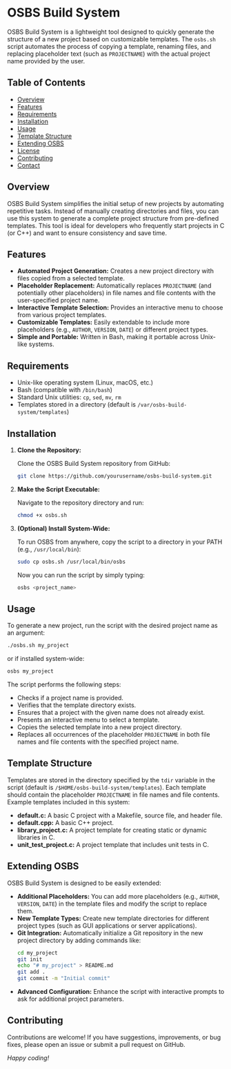 
# OSBS Build System

OSBS Build System is a lightweight tool designed to quickly generate the structure of a new project based on customizable templates. The `osbs.sh` script automates the process of copying a template, renaming files, and replacing placeholder text (such as `PROJECTNAME`) with the actual project name provided by the user.

## Table of Contents

- [Overview](#overview)
- [Features](#features)
- [Requirements](#requirements)
- [Installation](#installation)
- [Usage](#usage)
- [Template Structure](#template-structure)
- [Extending OSBS](#extending-osbs)
- [License](#license)
- [Contributing](#contributing)
- [Contact](#contact)

## Overview

OSBS Build System simplifies the initial setup of new projects by automating repetitive tasks. Instead of manually creating directories and files, you can use this system to generate a complete project structure from pre-defined templates. This tool is ideal for developers who frequently start projects in C (or C++) and want to ensure consistency and save time.

## Features

- **Automated Project Generation:** Creates a new project directory with files copied from a selected template.
- **Placeholder Replacement:** Automatically replaces `PROJECTNAME` (and potentially other placeholders) in file names and file contents with the user-specified project name.
- **Interactive Template Selection:** Provides an interactive menu to choose from various project templates.
- **Customizable Templates:** Easily extendable to include more placeholders (e.g., `AUTHOR`, `VERSION`, `DATE`) or different project types.
- **Simple and Portable:** Written in Bash, making it portable across Unix-like systems.

## Requirements

- Unix-like operating system (Linux, macOS, etc.)
- Bash (compatible with `/bin/bash`)
- Standard Unix utilities: `cp`, `sed`, `mv`, `rm`
- Templates stored in a directory (default is `/var/osbs-build-system/templates`)

## Installation

1. **Clone the Repository:**

   Clone the OSBS Build System repository from GitHub:
   ```bash
   git clone https://github.com/yourusername/osbs-build-system.git
   ```
   
2. **Make the Script Executable:**

   Navigate to the repository directory and run:
   ```bash
   chmod +x osbs.sh
   ```

3. **(Optional) Install System-Wide:**

   To run OSBS from anywhere, copy the script to a directory in your PATH (e.g., `/usr/local/bin`):
   ```bash
   sudo cp osbs.sh /usr/local/bin/osbs
   ```
   Now you can run the script by simply typing:
   ```bash
   osbs <project_name>
   ```

## Usage

To generate a new project, run the script with the desired project name as an argument:
```bash
./osbs.sh my_project
```
or if installed system-wide:
```bash
osbs my_project
```

The script performs the following steps:
- Checks if a project name is provided.
- Verifies that the template directory exists.
- Ensures that a project with the given name does not already exist.
- Presents an interactive menu to select a template.
- Copies the selected template into a new project directory.
- Replaces all occurrences of the placeholder `PROJECTNAME` in both file names and file contents with the specified project name.

## Template Structure

Templates are stored in the directory specified by the `tdir` variable in the script (default is `/$HOME/osbs-build-system/templates`). Each template should contain the placeholder `PROJECTNAME` in file names and file contents. Example templates included in this system:

- **default.c:** A basic C project with a Makefile, source file, and header file.
- **default.cpp:** A basic C++ project.
- **library_project.c:** A project template for creating static or dynamic libraries in C.
- **unit_test_project.c:** A project template that includes unit tests in C.

## Extending OSBS

OSBS Build System is designed to be easily extended:
- **Additional Placeholders:** You can add more placeholders (e.g., `AUTHOR`, `VERSION`, `DATE`) in the template files and modify the script to replace them.
- **New Template Types:** Create new template directories for different project types (such as GUI applications or server applications).
- **Git Integration:** Automatically initialize a Git repository in the new project directory by adding commands like:
  ```bash
  cd my_project
  git init
  echo "# my_project" > README.md
  git add .
  git commit -m "Initial commit"
  ```
- **Advanced Configuration:** Enhance the script with interactive prompts to ask for additional project parameters.


## Contributing

Contributions are welcome! If you have suggestions, improvements, or bug fixes, please open an issue or submit a pull request on GitHub.


*Happy coding!*

